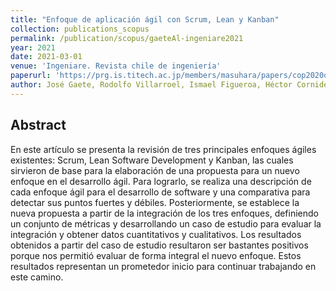 ```yaml
---
title: "Enfoque de aplicación ágil con Scrum, Lean y Kanban"
collection: publications_scopus
permalink: /publication/scopus/gaeteAl-ingeniare2021
year: 2021
date: 2021-03-01
venue: 'Ingeniare. Revista chile de ingeniería'
paperurl: 'https://prg.is.titech.ac.jp/members/masuhara/papers/cop2020draft.pdf'
author: José Gaete, Rodolfo Villarroel, Ismael Figueroa, Héctor Cornide-Reyes, Roberto Muñoz
---
```


## Abstract

En este artículo se presenta la revisión de tres principales enfoques ágiles
existentes: Scrum, Lean Software Development y Kanban, las cuales sirvieron de
base para la elaboración de una propuesta para un nuevo enfoque en el
desarrollo ágil. Para lograrlo, se realiza una descripción de cada enfoque ágil
para el desarrollo de software y una comparativa para detectar sus puntos
fuertes y débiles. Posteriormente, se establece la nueva propuesta a partir de
la integración de los tres enfoques, definiendo un conjunto de métricas y
desarrollando un caso de estudio para evaluar la integración y obtener datos
cuantitativos y cualitativos. Los resultados obtenidos a partir del caso de
estudio resultaron ser bastantes positivos porque nos permitió evaluar de forma
integral el nuevo enfoque. Estos resultados representan un prometedor inicio
para continuar trabajando en este camino.
